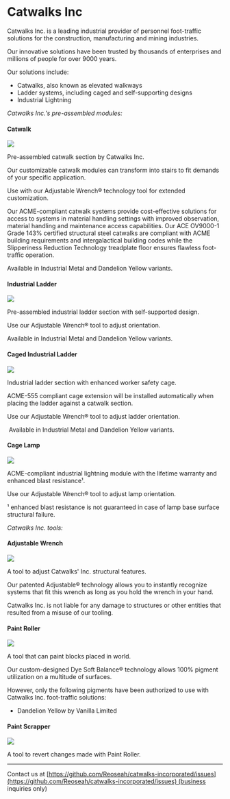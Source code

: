 # Catwalks Inc

Catwalks Inc. is a leading industrial provider of personnel foot-traffic solutions for the construction, manufacturing and mining industries.

Our innovative solutions have been trusted by thousands of enterprises and millions of people for over 9000 years.

Our solutions include:

*   Catwalks, also known as elevated walkways
*   Ladder systems, including caged and self-supporting designs
*   Industrial Lightning



_Catwalks Inc.'s pre-assembled modules:_

#### Catwalk

![](https://raw.githubusercontent.com/Reoseah/catwalks-incorporated/1.18/docs/img/catwalk.png)

Pre-assembled catwalk section by Catwalks Inc.  

Our customizable catwalk modules can transform into stairs to fit demands of your specific application.  

Use with our Adjustable Wrench® technology tool for extended customization.

Our ACME-compliant catwalk systems provide cost-effective solutions for access to systems in material handling settings with improved observation, material handling and maintenance access capabilities. Our ACE OV9000-1 Grade 143% certified structural steel catwalks are compliant with ACME building requirements and intergalactical building codes while the Slipperiness Reduction Technology treadplate floor ensures flawless foot-traffic operation.

Available in Industrial Metal and Dandelion Yellow variants.

#### Industrial Ladder

![](https://raw.githubusercontent.com/Reoseah/catwalks-incorporated/1.18/docs/img/industrial_ladder.png)

Pre-assembled industrial ladder section with self-supported design. 

Use our Adjustable Wrench® tool to adjust orientation.

Available in Industrial Metal and Dandelion Yellow variants.

#### Caged Industrial Ladder

![](https://raw.githubusercontent.com/Reoseah/catwalks-incorporated/1.18/docs/img/caged_ladder.png)

Industrial ladder section with enhanced worker safety cage.

ACME-555 compliant cage extension will be installed automatically when placing the ladder against a catwalk section.  

Use our Adjustable Wrench® tool to adjust ladder orientation.

 Available in Industrial Metal and Dandelion Yellow variants.

#### Cage Lamp

![](https://raw.githubusercontent.com/Reoseah/catwalks-incorporated/1.18/docs/img/cage_lamp.png)

ACME-compliant industrial lightning module with the lifetime warranty and enhanced blast resistance¹.

Use our Adjustable Wrench® tool to adjust lamp orientation.

¹ enhanced blast resistance is not guaranteed in case of lamp base surface structural failure.


_Catwalks Inc. tools:_

#### Adjustable Wrench

![](https://raw.githubusercontent.com/Reoseah/catwalks-incorporated/1.18/docs/img/adjustable_wrench.png)

A tool to adjust Catwalks' Inc. structural features.
  
Our patented Adjustable® technology allows you to instantly recognize systems that fit this wrench as long as you hold the wrench in your hand.

Catwalks Inc. is not liable for any damage to structures or other entities that resulted from a misuse of our tooling.

#### Paint Roller

![](https://raw.githubusercontent.com/Reoseah/catwalks-incorporated/1.18/docs/img/paint_roller.png)

A tool that can paint blocks placed in world.

Our custom-designed Dye Soft Balance® technology allows 100% pigment utilization on a multitude of surfaces.
  
However, only the following pigments have been authorized to use with Catwalks Inc. foot-traffic solutions:

- Dandelion Yellow by Vanilla Limited

#### Paint Scrapper

![](https://raw.githubusercontent.com/Reoseah/catwalks-incorporated/1.18/docs/img/paint_scrapper.png)

A tool to revert changes made with Paint Roller.


------------------------------
Contact us at [https://github.com/Reoseah/catwalks-incorporated/issues](https://github.com/Reoseah/catwalks-incorporated/issues) (business inquiries only)
